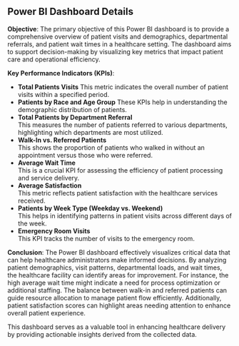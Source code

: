 ## Power BI Dashboard Details
**Objective**:
The primary objective of this Power BI dashboard is to provide a comprehensive overview of patient visits and demographics, departmental referrals, and patient wait times in a healthcare setting. The dashboard aims to support decision-making by visualizing key metrics that impact patient care and operational efficiency.

**Key Performance Indicators (KPIs)**:
- **Total Patients Visits**
This metric indicates the overall number of patient visits within a specified period.
- **Patients by Race and Age Group**
These KPIs help in understanding the demographic distribution of patients.
 - **Total Patients by Department Referral** <br>
This measures the number of patients referred to various departments, highlighting which departments are most utilized.
- **Walk-In vs. Referred Patients** <br>
This shows the proportion of patients who walked in without an appointment versus those who were referred.
- **Average Wait Time** <br>
This is a crucial KPI for assessing the efficiency of patient processing and service delivery.
- **Average Satisfaction** <br>
This metric reflects patient satisfaction with the healthcare services received.
- **Patients by Week Type (Weekday vs. Weekend)** <br>
This helps in identifying patterns in patient visits across different days of the week.
- **Emergency Room Visits** <br>
This KPI tracks the number of visits to the emergency room.

**Conclusion**:
The Power BI dashboard effectively visualizes critical data that can help healthcare administrators make informed decisions. By analyzing patient demographics, visit patterns, departmental loads, and wait times, the healthcare facility can identify areas for improvement. For instance, the high average wait time might indicate a need for process optimization or additional staffing. The balance between walk-in and referred patients can guide resource allocation to manage patient flow efficiently. Additionally, patient satisfaction scores can highlight areas needing attention to enhance overall patient experience.

This dashboard serves as a valuable tool in enhancing healthcare delivery by providing actionable insights derived from the collected data.

